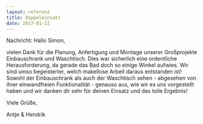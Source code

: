 ```yaml
---
layout: referenz
title: Doppeleinsatz
date: 2017-01-22
---
```


Nachricht: Hallo Simon,

vielen Dank für die Planung, Anfertigung und Montage unserer Großprojekte Einbauschrank und Waschtisch. 
Dies war sicherlich eine ordentliche Herausforderung, da gerade das Bad doch so einige Winkel aufwies. 
Wir sind umso begeisterter, welch makellose Arbeit daraus entstanden ist! 
Sowohl der Einbauschrank als auch der Waschtisch sehen - abgesehen von ihrer einwandfreien Funktionalität - 
genauso aus, wie wir es uns vorgestellt haben und wir danken dir sehr für deinen Einsatz und das tolle Ergebnis!

Viele Grüße,

Antje & Hendrik

